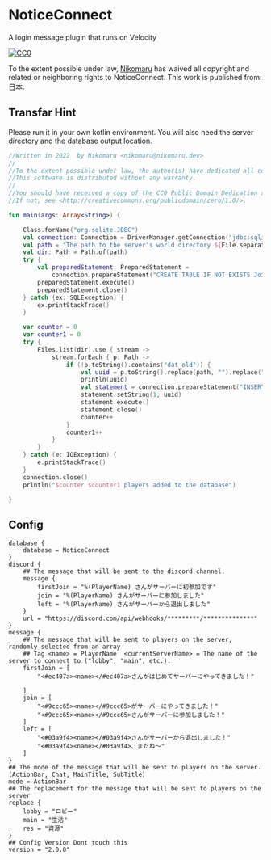 # NoticeConnect

A login message plugin that runs on Velocity

[![CC0](http://i.creativecommons.org/p/zero/1.0/88x31.png)](http://creativecommons.org/publicdomain/zero/1.0/)

To the extent possible under law,
[<span property="dct:title">Nikomaru</span>](https://github.com/Nlkomaru/)
has waived all copyright and related or neighboring rights to
<span property="dct:title">NoticeConnect</span>.
This work is published from:
<span property="vcard:Country" datatype="dct:ISO3166" content="JP" about="https://github.com/Nlkomaru/NoticeConnect">日本</span>.

## Transfar Hint

Please run it in your own kotlin environment.
You will also need the server directory and the database output location.

```Kotlin
//Written in 2022  by Nikomaru <nikomaru@nikomaru.dev>
//
//To the extent possible under law, the author(s) have dedicated all copyright and related and neighboring rights to this software to the public domain worldwide.
//This software is distributed without any warranty.
//
//You should have received a copy of the CC0 Public Domain Dedication along with this software.
//If not, see <http://creativecommons.org/publicdomain/zero/1.0/>.

fun main(args: Array<String>) {

    Class.forName("org.sqlite.JDBC")
    val connection: Connection = DriverManager.getConnection("jdbc:sqlite:Any Directory${File.separator}NoticeConnect.db")
    val path = "The path to the server's world directory ${File.separator}playerdata${File.separator}"
    val dir: Path = Path.of(path)
    try {
        val preparedStatement: PreparedStatement =
            connection.prepareStatement("CREATE TABLE IF NOT EXISTS JoinedPlayerList (UUID VARCHAR(40) NOT NULL)")
        preparedStatement.execute()
        preparedStatement.close()
    } catch (ex: SQLException) {
        ex.printStackTrace()
    }

    var counter = 0
    var counter1 = 0
    try {
        Files.list(dir).use { stream ->
            stream.forEach { p: Path ->
                if (!p.toString().contains("dat_old")) {
                    val uuid = p.toString().replace(path, "").replace(".dat", "")
                    println(uuid)
                    val statement = connection.prepareStatement("INSERT into JoinedPlayerList (UUID) VALUES (?)")
                    statement.setString(1, uuid)
                    statement.execute()
                    statement.close()
                    counter++
                }
                counter1++
            }
        }
    } catch (e: IOException) {
        e.printStackTrace()
    }
    connection.close()
    println("$counter $counter1 players added to the database")

}
```

## Config

```hocon
database {
    database = NoticeConnect
}
discord {
    ## The message that will be sent to the discord channel.
    message {
        firstJoin = "%(PlayerName) さんがサーバーに初参加です"
        join = "%(PlayerName) さんがサーバーに参加しました"
        left = "%(PlayerName) さんがサーバーから退出しました"
    }
    url = "https://discord.com/api/webhooks/*********/**************"
}
message {
    ## The message that will be sent to players on the server, randomly selected from an array
    ## Tag <name> = PlayerName  <currentServerName> = The name of the server to connect to ("lobby", "main", etc.).
    firstJoin = [
        "<#ec407a><name></#ec407a>さんがはじめてサーバーにやってきました！"
        
    ]
    join = [
        "<#9ccc65><name></#9ccc65>がサーバーにやってきました！"
        "<#9ccc65><name></#9ccc65>さんがサーバーに参加しました！"
    ]
    left = [
        "<#03a9f4><name></#03a9f4>さんがサーバーから退出しました！"
        "<#03a9f4><name></#03a9f4>、またね～"
    ]
}
## The mode of the message that will be sent to players on the server. (ActionBar, Chat, MainTitle, SubTitle)
mode = ActionBar
## The replacement for the message that will be sent to players on the server
replace {
    lobby = "ロビー"
    main = "生活"
    res = "資源"
}
## Config Version Dont touch this
version = "2.0.0"
```
